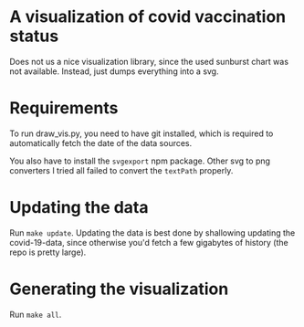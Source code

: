 # A visualization of covid vaccination status

Does not us a nice visualization library, since the used
sunburst chart was not available. Instead, just dumps everything
into a svg.

# Requirements

To run draw_vis.py, you need to have git installed, which is
required to automatically fetch the date of the data sources.

You also have to install the `svgexport` npm package. Other svg
to png converters I tried all failed to convert the `textPath` properly.

# Updating the data

Run `make update`. Updating the data is best done by shallowing updating
the covid-19-data, since otherwise you'd fetch a few gigabytes of history
(the repo is pretty large).

# Generating the visualization

Run `make all`.
